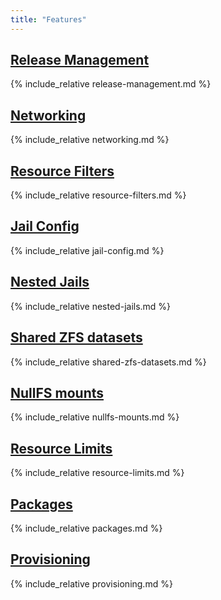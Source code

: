 ```yaml
---
title: "Features"
---
```


## [Release Management](#release-management)
{% include_relative release-management.md %}

## [Networking](#networking)
{% include_relative networking.md %}

## [Resource Filters](#resource-filters)
{% include_relative resource-filters.md %}

## [Jail Config](#jail-config)
{% include_relative jail-config.md %}

## [Nested Jails](#nested-jails)
{% include_relative nested-jails.md %}

## [Shared ZFS datasets](#shared-zfs-datasets)
{% include_relative shared-zfs-datasets.md %}

## [NullFS mounts](#nullfs-mounts)
{% include_relative nullfs-mounts.md %}

## [Resource Limits](#resource-limits)
{% include_relative resource-limits.md %}

## [Packages](#packages)
{% include_relative packages.md %}

## [Provisioning](#provisioning)
{% include_relative provisioning.md %}
